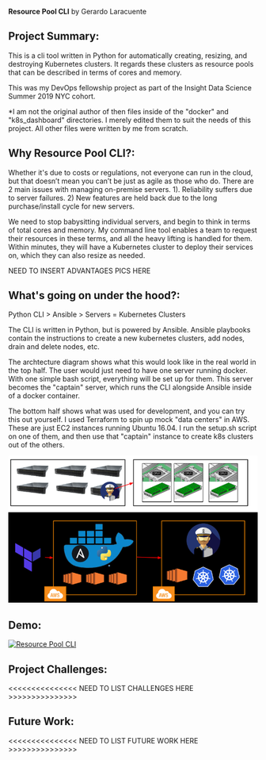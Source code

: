 __Resource Pool CLI__ by Gerardo Laracuente

## Project Summary:

This is a cli tool written in Python for automatically creating, resizing, and destroying Kubernetes clusters. It regards these clusters as resource pools that can be described in terms of cores and memory.

This was my DevOps fellowship project as part of the Insight Data Science Summer 2019 NYC cohort. 

*I am not the original author of then files inside of the "docker" and "k8s_dashboard" directories. I merely edited them to suit the needs of this project. All other files were written by me from scratch. 


## Why Resource Pool CLI?:

Whether it's due to costs or regulations, not everyone can run in the cloud, but that doesn’t mean you can’t be just as agile as those who do. There are 2 main issues with managing on-premise servers. 1). Reliability suffers due to server failures. 2) New features are held back due to the long purchase/install cycle for new servers.

We need to stop babysitting individual servers, and begin to think in terms of total cores and memory. My command line tool enables a team to request their resources in these terms, and all the heavy lifting is handled for them. Within minutes, they will have a Kubernetes cluster to deploy their services on, which they can also resize as needed. 

NEED TO INSERT ADVANTAGES PICS HERE

## What's going on under the hood?:

Python CLI > Ansible > Servers = Kubernetes Clusters

The CLI is written in Python, but is powered by Ansible. Ansible playbooks contain the instructions to create a new kubernetes clusters, add nodes, drain and delete nodes, etc. 

The archtecture diagram shows what this would look like in the real world in the top half. The user would just need to have one server running docker. With one simple bash script, everything will be set up for them. This server becomes the "captain" server, which runs the CLI alongside Ansible inside of a docker container. 

The bottom half shows what was used for development, and you can try this out yourself. I used Terraform to spin up mock "data centers" in AWS. These are just EC2 instances running Ubuntu 16.04. I run the setup.sh script on one of them, and then use that "captain" instance to create k8s clusters out of the others. 

<img src= img/Arch.png>

## Demo:   

[![Resource Pool CLI](http://img.youtube.com/vi/WlnvPHdo3xs/0.jpg)](http://www.youtube.com/watch?v=WlnvPHdo3xs "Resource Pool CLI")


## Project Challenges:

<<<<<<<<<<<<<<< NEED TO LIST CHALLENGES HERE >>>>>>>>>>>>>>>

## Future Work:

<<<<<<<<<<<<<<< NEED TO LIST FUTURE WORK HERE >>>>>>>>>>>>>>>
